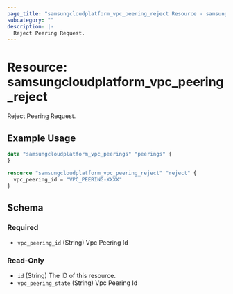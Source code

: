 ```yaml
---
page_title: "samsungcloudplatform_vpc_peering_reject Resource - samsungcloudplatform"
subcategory: ""
description: |-
  Reject Peering Request.
---
```


# Resource: samsungcloudplatform_vpc_peering_reject

Reject Peering Request.


## Example Usage

```terraform
data "samsungcloudplatform_vpc_peerings" "peerings" {
}

resource "samsungcloudplatform_vpc_peering_reject" "reject" {
  vpc_peering_id = "VPC_PEERING-XXXX"
}
```

<!-- schema generated by tfplugindocs -->
## Schema

### Required

- `vpc_peering_id` (String) Vpc Peering Id

### Read-Only

- `id` (String) The ID of this resource.
- `vpc_peering_state` (String) Vpc Peering Id


